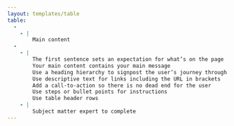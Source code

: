 ```yaml
---
layout: templates/table
table:
  -
    - |
        Main content
  -
    - |
        The first sentence sets an expectation for what’s on the page
        Your main content contains your main message
        Use a heading hierarchy to signpost the user’s journey through the page
        Use descriptive text for links including the URL in brackets
        Add a call-to-action so there is no dead end for the user
        Use steps or bullet points for instructions
        Use table header rows
    - |
        Subject matter expert to complete
---
```

